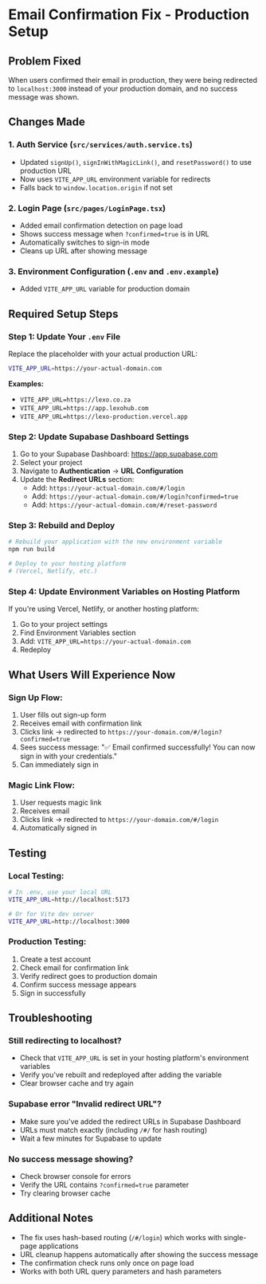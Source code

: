 # Email Confirmation Fix - Production Setup

## Problem Fixed
When users confirmed their email in production, they were being redirected to `localhost:3000` instead of your production domain, and no success message was shown.

## Changes Made

### 1. Auth Service (`src/services/auth.service.ts`)
- Updated `signUp()`, `signInWithMagicLink()`, and `resetPassword()` to use production URL
- Now uses `VITE_APP_URL` environment variable for redirects
- Falls back to `window.location.origin` if not set

### 2. Login Page (`src/pages/LoginPage.tsx`)
- Added email confirmation detection on page load
- Shows success message when `?confirmed=true` is in URL
- Automatically switches to sign-in mode
- Cleans up URL after showing message

### 3. Environment Configuration (`.env` and `.env.example`)
- Added `VITE_APP_URL` variable for production domain

## Required Setup Steps

### Step 1: Update Your `.env` File
Replace the placeholder with your actual production URL:

```bash
VITE_APP_URL=https://your-actual-domain.com
```

**Examples:**
- `VITE_APP_URL=https://lexo.co.za`
- `VITE_APP_URL=https://app.lexohub.com`
- `VITE_APP_URL=https://lexo-production.vercel.app`

### Step 2: Update Supabase Dashboard Settings

1. Go to your Supabase Dashboard: https://app.supabase.com
2. Select your project
3. Navigate to **Authentication** → **URL Configuration**
4. Update the **Redirect URLs** section:
   - Add: `https://your-actual-domain.com/#/login`
   - Add: `https://your-actual-domain.com/#/login?confirmed=true`
   - Add: `https://your-actual-domain.com/#/reset-password`

### Step 3: Rebuild and Deploy

```bash
# Rebuild your application with the new environment variable
npm run build

# Deploy to your hosting platform
# (Vercel, Netlify, etc.)
```

### Step 4: Update Environment Variables on Hosting Platform

If you're using Vercel, Netlify, or another hosting platform:

1. Go to your project settings
2. Find Environment Variables section
3. Add: `VITE_APP_URL=https://your-actual-domain.com`
4. Redeploy

## What Users Will Experience Now

### Sign Up Flow:
1. User fills out sign-up form
2. Receives email with confirmation link
3. Clicks link → redirected to `https://your-domain.com/#/login?confirmed=true`
4. Sees success message: "✅ Email confirmed successfully! You can now sign in with your credentials."
5. Can immediately sign in

### Magic Link Flow:
1. User requests magic link
2. Receives email
3. Clicks link → redirected to `https://your-domain.com/#/login`
4. Automatically signed in

## Testing

### Local Testing:
```bash
# In .env, use your local URL
VITE_APP_URL=http://localhost:5173

# Or for Vite dev server
VITE_APP_URL=http://localhost:3000
```

### Production Testing:
1. Create a test account
2. Check email for confirmation link
3. Verify redirect goes to production domain
4. Confirm success message appears
5. Sign in successfully

## Troubleshooting

### Still redirecting to localhost?
- Check that `VITE_APP_URL` is set in your hosting platform's environment variables
- Verify you've rebuilt and redeployed after adding the variable
- Clear browser cache and try again

### Supabase error "Invalid redirect URL"?
- Make sure you've added the redirect URLs in Supabase Dashboard
- URLs must match exactly (including `/#/` for hash routing)
- Wait a few minutes for Supabase to update

### No success message showing?
- Check browser console for errors
- Verify the URL contains `?confirmed=true` parameter
- Try clearing browser cache

## Additional Notes

- The fix uses hash-based routing (`/#/login`) which works with single-page applications
- URL cleanup happens automatically after showing the success message
- The confirmation check runs only once on page load
- Works with both URL query parameters and hash parameters
